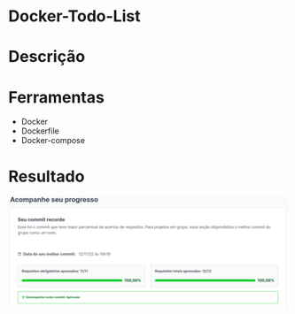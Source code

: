 # Docker-Todo-List
<h1>Descrição</h1>
<h1>Ferramentas</h1>
<div>
  <ul>
  <li>Docker</li>
  <li>Dockerfile</li>
  <li>Docker-compose</li>
</ul>
</div>
<h1>Resultado</h1>
<img src='img/docker-todo.png' />

